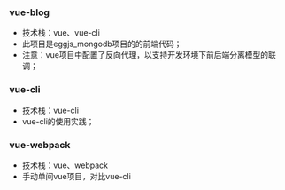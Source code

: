 ### vue-blog
- 技术栈：vue、vue-cli
- 此项目是eggjs_mongodb项目的的前端代码；
- 注意：vue项目中配置了反向代理，以支持开发环境下前后端分离模型的联调；

### vue-cli
- 技术栈：vue-cli
- vue-cli的使用实践；

### vue-webpack
- 技术栈：vue、webpack
- 手动单间vue项目，对比vue-cli
